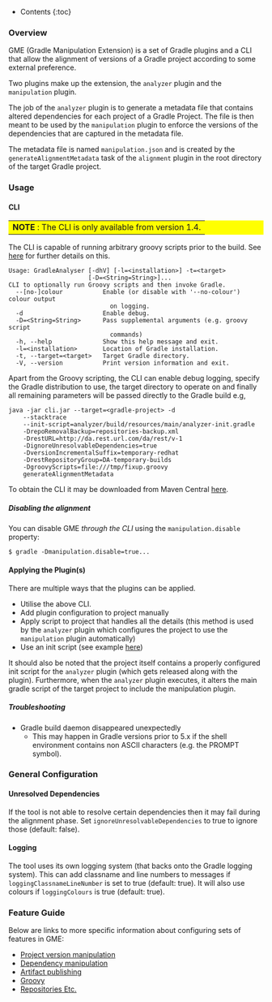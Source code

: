 ---
---

* Contents
{:toc}

### Overview

GME (Gradle Manipulation Extension) is a set of Gradle plugins and a CLI that allow the alignment of versions of a Gradle project according to some external preference.

Two plugins make up the extension, the `analyzer` plugin and the `manipulation` plugin.

The job of the `analyzer` plugin is to generate a metadata file that contains altered dependencies for each project of a Gradle Project.
The file is then meant to be used by the `manipulation` plugin to enforce the versions of the dependencies that are captured in the metadata file.

The metadata file is named `manipulation.json` and is created by the `generateAlignmentMetadata` task of the `alignment` plugin in the root directory of the target Gradle project.

### Usage

#### CLI

<table bgcolor="#ffff00">
<tr>
<td>
    <b>NOTE</b> : The CLI is only available from version 1.4.
</td>
</tr>
</table>

The CLI is capable of running arbitrary groovy scripts prior to the build. See [here](https://project-ncl.github.io/gradle-manipulator/guide/groovy.html) for further details on this.

```
Usage: GradleAnalyser [-dhV] [-l=<installation>] -t=<target>
                      [-D=<String=String>]...
CLI to optionally run Groovy scripts and then invoke Gradle.
  --[no-]colour           Enable (or disable with '--no-colour') colour output
                            on logging.
  -d                      Enable debug.
  -D=<String=String>      Pass supplemental arguments (e.g. groovy script
                            commands)
  -h, --help              Show this help message and exit.
  -l=<installation>       Location of Gradle installation.
  -t, --target=<target>   Target Gradle directory.
  -V, --version           Print version information and exit.
```

Apart from the Groovy scripting, the CLI can enable debug logging, specify the Gradle distribution to use, the target directory to operate on and finally all remaining parameters will be passed directly to the Gradle build e.g,

```
java -jar cli.jar --target=<gradle-project> -d
    --stacktrace
    --init-script=analyzer/build/resources/main/analyzer-init.gradle
    -DrepoRemovalBackup=repositories-backup.xml
    -DrestURL=http://da.rest.url.com/da/rest/v-1
    -DignoreUnresolvableDependencies=true
    -DversionIncrementalSuffix=temporary-redhat
    -DrestRepositoryGroup=DA-temporary-builds
    -DgroovyScripts=file:///tmp/fixup.groovy
    generateAlignmentMetadata
```

To obtain the CLI it may be downloaded from Maven Central [here](https://repo1.maven.org/maven2/org/jboss/gm/cli).

##### Disabling the alignment

You can disable GME _through the CLI_ using the `manipulation.disable` property:

	$ gradle -Dmanipulation.disable=true...

#### Applying the Plugin(s)

There are multiple ways that the plugins can be applied.

* Utilise the above CLI.
* Add plugin configuration to project manually
* Apply script to project that handles all the details (this method is used by the `analyzer` plugin which configures the project to use the `manipulation` plugin automatically)
* Use an init script (see example [here](https://github.com/project-ncl/gradle-manipulator#testing-on-a-real-project))

It should also be noted that the project itself contains a properly configured init script for the `analyzer` plugin (which gets released along with the plugin).
Furthermore, when the `analyzer` plugin executes, it alters the main gradle script of the target project to include the manipulation plugin.

##### Troubleshooting

* Gradle build daemon disappeared unexpectedly
   * This may happen in Gradle versions prior to 5.x if the shell environment contains non ASCII characters (e.g. the PROMPT symbol).

### General Configuration

#### Unresolved Dependencies
If the tool is not able to resolve certain dependencies then it may fail during the alignment phase. Set `ignoreUnresolvableDependencies` to true to ignore those (default: false).

#### Logging

The tool uses its own logging system (that backs onto the Gradle logging system). This can add classname and line numbers to messages if `loggingClassnameLineNumber` is set to true (default: true). It will also use colours if `loggingColours` is true (default: true).


### Feature Guide

Below are links to more specific information about configuring sets of features in GME:

* [Project version manipulation](guide/project-version-manip.html)
* [Dependency manipulation](guide/dep-manip.html)
* [Artifact publishing](guide/artifact-publishing.html)
* [Groovy](guide/groovy.html)
* [Repositories Etc.](guide/misc.html)
